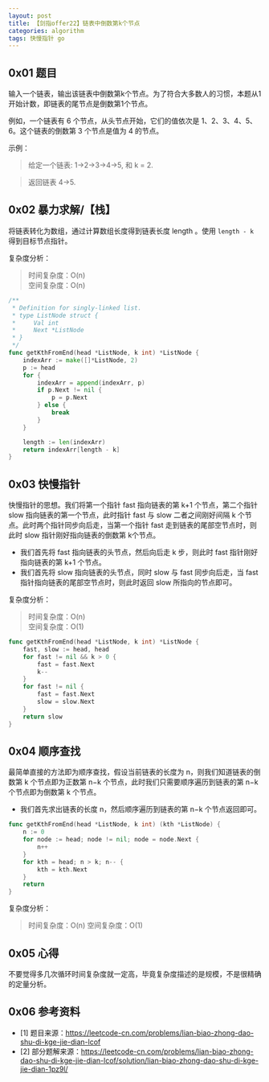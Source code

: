 ```yaml
---
layout: post
title: 【剑指offer22】链表中倒数第k个节点
categories: algorithm
tags: 快慢指针 go
---
```


## 0x01 题目

输入一个链表，输出该链表中倒数第k个节点。为了符合大多数人的习惯，本题从1开始计数，即链表的尾节点是倒数第1个节点。

例如，一个链表有 6 个节点，从头节点开始，它们的值依次是 1、2、3、4、5、6。这个链表的倒数第 3 个节点是值为 4 的节点。





示例：

> 给定一个链表: 1->2->3->4->5, 和 k = 2.

> 返回链表 4->5.


## 0x02 暴力求解/【栈】

将链表转化为数组，通过计算数组长度得到链表长度 length 。使用 `length - k` 得到目标节点指针。

复杂度分析：  
> 时间复杂度：O(n)  
> 空间复杂度：O(n)

```go
/**
 * Definition for singly-linked list.
 * type ListNode struct {
 *     Val int
 *     Next *ListNode
 * }
 */
func getKthFromEnd(head *ListNode, k int) *ListNode {
    indexArr := make([]*ListNode, 2)
    p := head
    for {
        indexArr = append(indexArr, p)
        if p.Next != nil {
            p = p.Next
        } else {
            break
        }
    }

    length := len(indexArr)
    return indexArr[length - k]
}
```



## 0x03 快慢指针

快慢指针的思想。我们将第一个指针 fast 指向链表的第 k+1 个节点，第二个指针 slow 指向链表的第一个节点，此时指针 fast 与 slow 二者之间刚好间隔 k 个节点。此时两个指针同步向后走，当第一个指针 fast 走到链表的尾部空节点时，则此时 slow 指针刚好指向链表的倒数第 k个节点。

- 我们首先将 fast 指向链表的头节点，然后向后走 k 步，则此时 fast 指针刚好指向链表的第 k+1 个节点。
- 我们首先将 slow 指向链表的头节点，同时 slow 与 fast 同步向后走，当 fast 指针指向链表的尾部空节点时，则此时返回 slow 所指向的节点即可。

复杂度分析：
> 时间复杂度：O(n)  
> 空间复杂度：O(1)

```go
func getKthFromEnd(head *ListNode, k int) *ListNode {
    fast, slow := head, head
    for fast != nil && k > 0 {
        fast = fast.Next
        k--
    }
    for fast != nil {
        fast = fast.Next
        slow = slow.Next
    }
    return slow
}
```

## 0x04 顺序查找

最简单直接的方法即为顺序查找，假设当前链表的长度为 n，则我们知道链表的倒数第 k 个节点即为正数第 n−k 个节点，此时我们只需要顺序遍历到链表的第 n−k 个节点即为倒数第 k 个节点。
- 我们首先求出链表的长度 n，然后顺序遍历到链表的第 n−k 个节点返回即可。

```go
func getKthFromEnd(head *ListNode, k int) (kth *ListNode) {
    n := 0
    for node := head; node != nil; node = node.Next {
        n++
    }
    for kth = head; n > k; n-- {
        kth = kth.Next
    }
    return
}
```

复杂度分析：
> 时间复杂度：O(n)
> 空间复杂度：O(1)

## 0x05 心得

不要觉得多几次循环时间复杂度就一定高，毕竟复杂度描述的是规模，不是很精确的定量分析。

## 0x06 参考资料

- [1] 题目来源：https://leetcode-cn.com/problems/lian-biao-zhong-dao-shu-di-kge-jie-dian-lcof
- [2] 部分题解来源：https://leetcode-cn.com/problems/lian-biao-zhong-dao-shu-di-kge-jie-dian-lcof/solution/lian-biao-zhong-dao-shu-di-kge-jie-dian-1pz9l/

